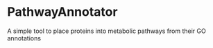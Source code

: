 # PathwayAnnotator
A simple tool to place proteins into metabolic pathways from their GO annotations
